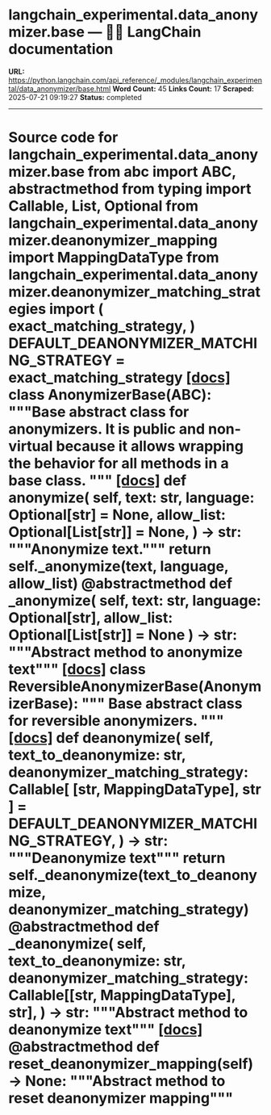 # langchain_experimental.data_anonymizer.base — 🦜🔗 LangChain  documentation

**URL:** https://python.langchain.com/api_reference/_modules/langchain_experimental/data_anonymizer/base.html
**Word Count:** 45
**Links Count:** 17
**Scraped:** 2025-07-21 09:19:27
**Status:** completed

---

# Source code for langchain\_experimental.data\_anonymizer.base               from abc import ABC, abstractmethod     from typing import Callable, List, Optional          from langchain_experimental.data_anonymizer.deanonymizer_mapping import MappingDataType     from langchain_experimental.data_anonymizer.deanonymizer_matching_strategies import (         exact_matching_strategy,     )          DEFAULT_DEANONYMIZER_MATCHING_STRATEGY = exact_matching_strategy                              [[docs]](https://python.langchain.com/api_reference/experimental/data_anonymizer/langchain_experimental.data_anonymizer.base.AnonymizerBase.html#langchain_experimental.data_anonymizer.base.AnonymizerBase)     class AnonymizerBase(ABC):         """Base abstract class for anonymizers.              It is public and non-virtual because it allows             wrapping the behavior for all methods in a base class.         """                         [[docs]](https://python.langchain.com/api_reference/experimental/data_anonymizer/langchain_experimental.data_anonymizer.base.AnonymizerBase.html#langchain_experimental.data_anonymizer.base.AnonymizerBase.anonymize)         def anonymize(             self,             text: str,             language: Optional[str] = None,             allow_list: Optional[List[str]] = None,         ) -> str:             """Anonymize text."""                  return self._anonymize(text, language, allow_list)                             @abstractmethod         def _anonymize(             self, text: str, language: Optional[str], allow_list: Optional[List[str]] = None         ) -> str:             """Abstract method to anonymize text"""                                             [[docs]](https://python.langchain.com/api_reference/experimental/data_anonymizer/langchain_experimental.data_anonymizer.base.ReversibleAnonymizerBase.html#langchain_experimental.data_anonymizer.base.ReversibleAnonymizerBase)     class ReversibleAnonymizerBase(AnonymizerBase):         """         Base abstract class for reversible anonymizers.         """                         [[docs]](https://python.langchain.com/api_reference/experimental/data_anonymizer/langchain_experimental.data_anonymizer.base.ReversibleAnonymizerBase.html#langchain_experimental.data_anonymizer.base.ReversibleAnonymizerBase.deanonymize)         def deanonymize(             self,             text_to_deanonymize: str,             deanonymizer_matching_strategy: Callable[                 [str, MappingDataType], str             ] = DEFAULT_DEANONYMIZER_MATCHING_STRATEGY,         ) -> str:             """Deanonymize text"""             return self._deanonymize(text_to_deanonymize, deanonymizer_matching_strategy)                             @abstractmethod         def _deanonymize(             self,             text_to_deanonymize: str,             deanonymizer_matching_strategy: Callable[[str, MappingDataType], str],         ) -> str:             """Abstract method to deanonymize text"""                         [[docs]](https://python.langchain.com/api_reference/experimental/data_anonymizer/langchain_experimental.data_anonymizer.base.ReversibleAnonymizerBase.html#langchain_experimental.data_anonymizer.base.ReversibleAnonymizerBase.reset_deanonymizer_mapping)         @abstractmethod         def reset_deanonymizer_mapping(self) -> None:             """Abstract method to reset deanonymizer mapping"""